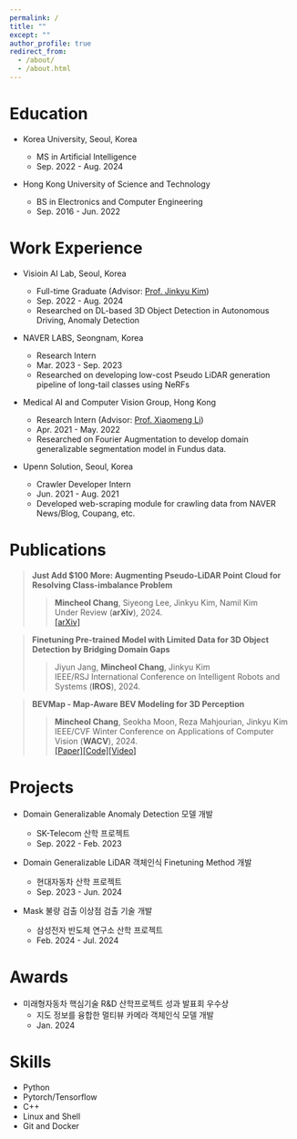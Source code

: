 ```yaml
---
permalink: /
title: ""
except: ""
author_profile: true
redirect_from: 
  - /about/
  - /about.html
---
```

Education
====
* Korea University, Seoul, Korea 
  * MS in Artificial Intelligence 
  * Sep. 2022 - Aug. 2024

* Hong Kong University of Science and Technology
  * BS in Electronics and Computer Engineering
  * Sep. 2016 - Jun. 2022

Work Experience
======

* Visioin AI Lab, Seoul, Korea 
  * Full-time Graduate (Advisor: <a href="https://visionai.korea.ac.kr/">Prof. Jinkyu Kim</a>)
  * Sep. 2022 - Aug. 2024  
  * Researched on DL-based 3D Object Detection in Autonomous Driving, Anomaly Detection 

* NAVER LABS, Seongnam, Korea 
  * Research Intern 
  * Mar. 2023 - Sep. 2023  
  * Researched on developing low-cost Pseudo LiDAR generation pipeline of long-tail classes using NeRFs

* Medical AI and Computer Vision Group, Hong Kong 
  * Research Intern (Advisor: <a href="https://xmengli.github.io/">Prof. Xiaomeng Li</a>)
  * Apr. 2021 - May. 2022  
  * Researched on Fourier Augmentation to develop domain generalizable segmentation model in Fundus data. 

* Upenn Solution, Seoul, Korea 
  * Crawler Developer Intern 
  * Jun. 2021 - Aug. 2021  
  * Developed web-scraping module for crawling data from NAVER News/Blog, Coupang, etc. 

Publications
======
> <i style='font-style: normal;'>**Just Add $100 More: Augmenting Pseudo-LiDAR Point Cloud for Resolving Class-imbalance Problem**<br></i>
>> <i style='font-style: normal;'>**Mincheol Chang**, Siyeong Lee, Jinkyu Kim, Namil Kim<br></i>
>> <i style='font-style: normal;'>Under Review (**arXiv**), 2024.<br></i>
>> <i style='font-style: normal;'><a href="https://arxiv.org/pdf/2403.11573.pdf">[arXiv]</a> 

> <i style='font-style: normal;'>**Finetuning Pre-trained Model with Limited Data for 3D Object Detection by Bridging Domain Gaps**<br></i>
>> <i style='font-style: normal;'>Jiyun Jang, **Mincheol Chang**, Jinkyu Kim<br></i>
>> <i style='font-style: normal;'>IEEE/RSJ International Conference on Intelligent Robots and Systems (**IROS**), 2024.<br></i>

> <i style='font-style: normal;'>**BEVMap - Map-Aware BEV Modeling for 3D Perception**<br></i>
>> <i style='font-style: normal;'>**Mincheol Chang**, Seokha Moon, Reza Mahjourian, Jinkyu Kim<br></i>
>> <i style='font-style: normal;'>IEEE/CVF Winter Conference on Applications of Computer Vision (**WACV**), 2024.<br></i>
>> <i style='font-style: normal;'><a href="https://[arxiv.org/pdf/2403.11573.pdf](https://openaccess.thecvf.com/content/WACV2024/papers/Chang_BEVMap_Map-Aware_BEV_Modeling_for_3D_Perception_WACV_2024_paper.pdf)">[Paper]</a><a href="https://github.com/mincheoree/BEVMap">[Code]</a><a href="https://www.youtube.com/watch?v=PLeWBx-J58Q">[Video]</a>


Projects
======
* Domain Generalizable Anomaly Detection 모델 개발
  * SK-Telecom 산학 프로젝트
  * Sep. 2022 - Feb. 2023 

* Domain Generalizable LiDAR 객체인식 Finetuning Method 개발
  * 현대자동차 산학 프로젝트
  * Sep. 2023 - Jun. 2024

* Mask 불량 검출 이상점 검출 기술 개발
  * 삼성전자 반도체 연구소 산학 프로젝트
  * Feb. 2024 - Jul. 2024
   
Awards
======
* 미래형자동차 핵심기술 R&D 산학프로젝트 성과 발표회 우수상 
  * 지도 정보를 융합한 멀티뷰 카메라 객체인식 모델 개발
  * Jan. 2024

Skills
======
* Python
* Pytorch/Tensorflow
* C++  
* Linux and Shell 
* Git and Docker
